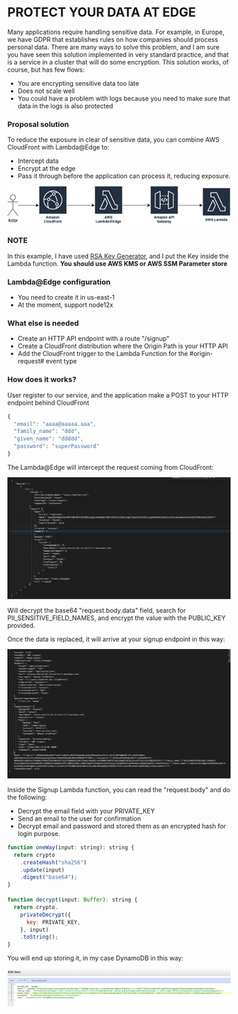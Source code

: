 # PROTECT YOUR DATA AT EDGE #

Many applications require handling sensitive data. For example, in Europe, we have GDPR that establishes rules on how companies should process personal data.
There are many ways to solve this problem, and I am sure you have seen this solution implemented in very standard practice, and that is a service in a cluster that will do some encryption.
This solution works, of course, but has few flows:

* You are encrypting sensitive data too late
* Does not scale well
* You could have a problem with logs because you need to make sure that data in the logs is also protected

### Proposal solution ###

To reduce the exposure in clear of sensitive data, you can combine AWS CloudFront with Lambda@Edge to:

* Intercept data
* Encrypt at the edge
* Pass it through before the application can process it, reducing exposure.

![picture](https://github.com/ymwjbxxq/protect-sensitive-data-with-aws-lambda-edge/blob/master/arch.png)

### NOTE ###

In this example, I have used [RSA Key Generator](https://travistidwell.com/jsencrypt/demo/), and I put the Key inside the Lambda function.
**You should use AWS KMS or AWS SSM Parameter store**

### Lambda@Edge configuration ###

* You need to create it in us-east-1
* At the moment, support node12x

### What else is needed ###

* Create an HTTP API endpoint with a route "/signup"
* Create a CloudFront distribution where the Origin Path is your HTTP API
* Add the CloudFront trigger to the Lambda Function for the #origin-request# event type

### How does it works? ###

User register to our service, and the application make a POST to your HTTP endpoint behind CloudFront
```javaScript
{
  "email": "aaaa@aaaaa.aaa",
  "family_name": "ddd",
  "given_name": "ddddd",
  "password": "superPassword"
}
```

The Lambda@Edge will intercept the request coming from CloudFront:

![picture](https://github.com/ymwjbxxq/protect-sensitive-data-with-aws-lambda-edge/blob/master/input.png)

Will decrypt the base64 "request.body.data" field, search for PII_SENSITIVE_FIELD_NAMES, and encrypt the value with the PUBLIC_KEY provided.

Once the data is replaced, it will arrive at your signup endpoint in this way:

![picture](https://github.com/ymwjbxxq/protect-sensitive-data-with-aws-lambda-edge/blob/master/receiver.png)


Inside the Signup Lambda function, you can read the "request.body" and do the following:
* Decrypt the email field with your PRIVATE_KEY
* Send an email to the user for confirmation
* Decrypt email and password and stored them as an encrypted hash for login purpose.

```javaScript
function oneWay(input: string): string {
  return crypto
    .createHash("sha256")
    .update(input)
    .digest("base64");
}

function decrypt(input: Buffer): string {
  return crypto.
    privateDecrypt({
      key: PRIVATE_KEY,
    }, input)
    .toString();
}
```

You will end up storing it, in my case DynamoDB in this way:

![picture](https://github.com/ymwjbxxq/protect-sensitive-data-with-aws-lambda-edge/blob/master/storage.png)
